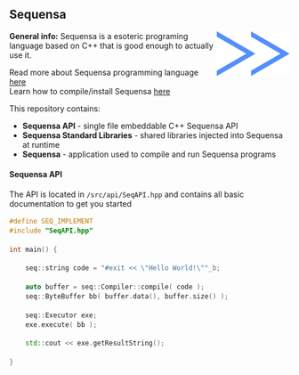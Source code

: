 ## Sequensa

<img src="./logo.png" align="right" alt="Logo" title="Sequensa Logo" width="130.75" height="80" />

__General info:__  Sequensa is a esoteric programing language based on C++ that is good enough to actually use it.

Read more about Sequensa programming language [here](http://darktree.net/projects/sequensa/)  
Learn how to compile/install Sequensa [here](./COMPILE.md)

This repository contains:

 * __Sequensa API__  - single file embeddable C++ Sequensa API
 * __Sequensa Standard Libraries__  - shared libraries injected into Sequensa at runtime
 * __Sequensa__  - application used to compile and run Sequensa programs

#### Sequensa API

The API is located in `/src/api/SeqAPI.hpp` and contains all basic documentation to get you started

```C++
#define SEQ_IMPLEMENT
#include "SeqAPI.hpp"

int main() {

	seq::string code = "#exit << \"Hello World!\""_b;
	
	auto buffer = seq::Compiler::compile( code );
	seq::ByteBuffer bb( buffer.data(), buffer.size() );

	seq::Executor exe;
	exe.execute( bb );
	
	std::cout << exe.getResultString();
	
}
```
